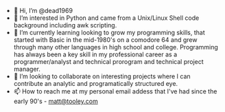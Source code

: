 - 👋 Hi, I’m @dead1969
- 👀 I’m interested in Python and came from a Unix/Linux Shell code background including awk scripting.
- 🌱 I’m currently learning looking to grow my programming skills, that started with Basic in the mid-1980's on a comodore 64 and grew through many other languages in high school and college.  Programming has always been a key skill in my professional career as a programmer/analyst and technical prorogram and technical project manager.
- 💞️ I’m looking to collaborate on interesting projects where I can contribute an analytic and programatically structured eye.
- 📫 How to reach me at my personal email addess that I've had since the early 90's - matt@tooley.com

<!---
dead1969/dead1969 is a ✨ special ✨ repository because its `README.md` (this file) appears on your GitHub profile.
You can click the Preview link to take a look at your changes.
--->
